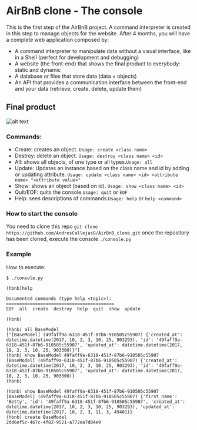 # AirBnB clone - The console 
This  is the first step of the AirBnB project. A command interpreter is created in this step to manage objects for the website. After 4 months, you will have a complete web application composed by:

* A command interpreter to manipulate data without a visual interface, like in a Shell (perfect for development and debugging)
* A website (the front-end) that shows the final product to everybody: static and dynamic
* A database or files that store data (data = objects)
* An API that provides a communication interface between the front-end and your data (retrieve, create, delete, update them)

## Final product
![alt text](https://s3.amazonaws.com/intranet-projects-files/holbertonschool-higher-level_programming+/268/8-index.png)

### Commands:
* Create: creates an object. `Usage: create <class name>`
* Destroy: delete an object. `Usage: destroy <class name> <id>`
* All: shows all objects, of one type or all types.`Usage: all`
* Update: Updates an instance based on the class name and id by adding or updating attribute. `Usage: update <class name> <id> <attribute name> "<attribute value>"`
* Show: shows an object (based on id). `Usage: show <class name> <id>`
* Quit/EOF: quits the console.`Usage: quit` or `EOF`
* Help: sees descriptions of commands.`Usage: help` or `help <command>`

### How to start the console
You need to clone this repo `git clone https://github.com/AndresCallejasG/AirBnB_clone.git` once the repository has been cloned, execute the console `./console.py`

### Example
How to execute:
```
$ ./console.py

(hbnb)help

Documented commands (type help <topic>):
=========================================
EOF  all  create  destroy  help  quit  show  update

(hbnb)
```
```
(hbnb) all BaseModel
["[BaseModel] (49faff9a-6318-451f-87b6-910505c55907) {'created_at': datetime.datetime(2017, 10, 2, 3, 10, 25, 903293), 'id': '49faff9a-6318-451f-87b6-910505c55907', 'updated_at': datetime.datetime(2017, 10, 2, 3, 10, 25, 903300)}"]
(hbnb) show BaseModel 49faff9a-6318-451f-87b6-910505c55907
[BaseModel] (49faff9a-6318-451f-87b6-910505c55907) {'created_at': datetime.datetime(2017, 10, 2, 3, 10, 25, 903293), 'id': '49faff9a-6318-451f-87b6-910505c55907', 'updated_at': datetime.datetime(2017, 10, 2, 3, 10, 25, 903300)}
(hbnb)
```

```
(hbnb) show BaseModel 49faff9a-6318-451f-87b6-910505c55907
[BaseModel] (49faff9a-6318-451f-87b6-910505c55907) {'first_name': 'Betty', 'id': '49faff9a-6318-451f-87b6-910505c55907', 'created_at': datetime.datetime(2017, 10, 2, 3, 10, 25, 903293), 'updated_at': datetime.datetime(2017, 10, 2, 3, 11, 3, 49401)}
(hbnb) create BaseModel
2dd6ef5c-467c-4f82-9521-a772ea7d84e9
```
